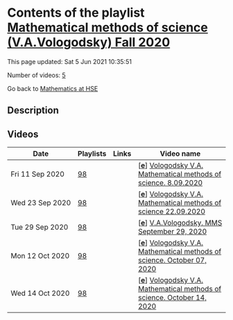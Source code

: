 # Contents of the playlist [Mathematical methods of science (V.A.Vologodsky) Fall 2020](https://www.youtube.com/playlist?list=PLq3E5oubNNoBobEFULHHwaetL3jRkSLaA)

This page updated: Sat 5 Jun 2021 10:35:51

Number of videos: [5](#videos)

Go back to [Mathematics at HSE](../README.md)

## Description



## Videos

|Date|Playlists|Links|Video name|
|---|---|---|---|
| Fri&nbsp;11&nbsp;Sep&nbsp;2020 | [98](../playlists/98 "Mathematical methods of science (V.A.Vologodsky) Fall 2020") |  | [[**e**](https://studio.youtube.com/video/WuDdtpajvc0/edit "Edit")] [Vologodsky V.A. Mathematical methods of science. 8.09.2020](https://www.youtube.com/watch?v=WuDdtpajvc0&list=PLq3E5oubNNoBobEFULHHwaetL3jRkSLaA "Lecture 1. Курс магистерской программы \"Математика\"") |
| Wed&nbsp;23&nbsp;Sep&nbsp;2020 | [98](../playlists/98 "Mathematical methods of science (V.A.Vologodsky) Fall 2020") |  | [[**e**](https://studio.youtube.com/video/QGpvYEjkWj4/edit "Edit")] [Vologodsky V.A. Mathematical methods of science  22.09.2020](https://www.youtube.com/watch?v=QGpvYEjkWj4&list=PLq3E5oubNNoBobEFULHHwaetL3jRkSLaA "Lecture 3") |
| Tue&nbsp;29&nbsp;Sep&nbsp;2020 | [98](../playlists/98 "Mathematical methods of science (V.A.Vologodsky) Fall 2020") |  | [[**e**](https://studio.youtube.com/video/ivrwPcOGUh8/edit "Edit")] [V.A.Vologodsky. MMS  September 29, 2020](https://www.youtube.com/watch?v=ivrwPcOGUh8&list=PLq3E5oubNNoBobEFULHHwaetL3jRkSLaA "Lecture 4") |
| Mon&nbsp;12&nbsp;Oct&nbsp;2020 | [98](../playlists/98 "Mathematical methods of science (V.A.Vologodsky) Fall 2020") |  | [[**e**](https://studio.youtube.com/video/AiRdQeF3dJs/edit "Edit")] [Vologodsky V.A. Mathematical methods of science.  October 07, 2020](https://www.youtube.com/watch?v=AiRdQeF3dJs&list=PLq3E5oubNNoBobEFULHHwaetL3jRkSLaA "Lecture October 7") |
| Wed&nbsp;14&nbsp;Oct&nbsp;2020 | [98](../playlists/98 "Mathematical methods of science (V.A.Vologodsky) Fall 2020") |  | [[**e**](https://studio.youtube.com/video/DoJzozXHmR8/edit "Edit")] [Vologodsky V.A. Mathematical methods of science. October 14, 2020](https://www.youtube.com/watch?v=DoJzozXHmR8&list=PLq3E5oubNNoBobEFULHHwaetL3jRkSLaA "Lecture 5") |
